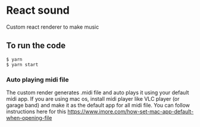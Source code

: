 # React sound

Custom react renderer to make music

## To run the code

```
$ yarn
$ yarn start
```

### Auto playing midi file

The custom render generates .midi file and auto plays it using your default midi app.
If you are using mac os, install midi player like VLC player (or garage band) and make it as the default app for all midi file. You can follow instructions here for this https://www.imore.com/how-set-mac-app-default-when-opening-file
